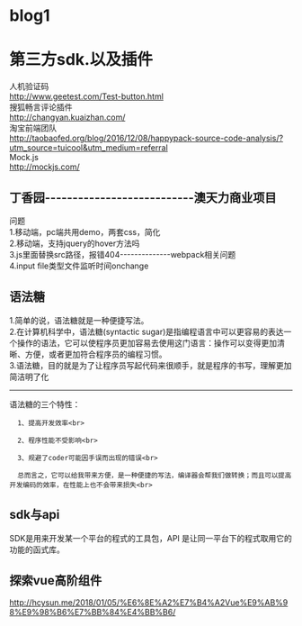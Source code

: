 # blog1
第三方sdk.以及插件
==========================
人机验证码<br>
http://www.geetest.com/Test-button.html<br>
搜狐畅言评论插件<br>
http://changyan.kuaizhan.com/<br>
淘宝前端团队<br>
http://taobaofed.org/blog/2016/12/08/happypack-source-code-analysis/?utm_source=tuicool&utm_medium=referral<br>
Mock.js<br>
http://mockjs.com/<br>



丁香园---------------------------澳天力商业项目
--------------------------------------------
问题<br>
1.移动端，pc端共用demo，两套css，简化<br>
2.移动端，支持jquery的hover方法吗<br>
3.js里面替换src路径，报错404--------------webpack相关问题<br>
4.input  file类型文件监听时间onchange<br>


语法糖
-----------------
1.简单的说，语法糖就是一种便捷写法。<br>
2.在计算机科学中，语法糖(syntactic sugar)是指编程语言中可以更容易的表达一个操作的语法，它可以使程序员更加容易去使用这门语言：操作可以变得更加清晰、方便，或者更加符合程序员的编程习惯。<br>
3.语法糖，目的就是为了让程序员写起代码来很顺手，就是程序的书写，理解更加简洁明了化<br>

-----------------------------------
语法糖的三个特性：
      
      1、提高开发效率<br>

      2、程序性能不受影响<br>

      3、规避了coder可能因手误而出现的错误<br>

      总而言之，它可以给我带来方便，是一种便捷的写法，编译器会帮我们做转换；而且可以提高开发编码的效率，在性能上也不会带来损失<br>

sdk与api
-------------------------------
SDK是用来开发某一个平台的程式的工具包，API 是让同一平台下的程式取用它的功能的函式库。

探索vue高阶组件
----------------------------------
http://hcysun.me/2018/01/05/%E6%8E%A2%E7%B4%A2Vue%E9%AB%98%E9%98%B6%E7%BB%84%E4%BB%B6/
